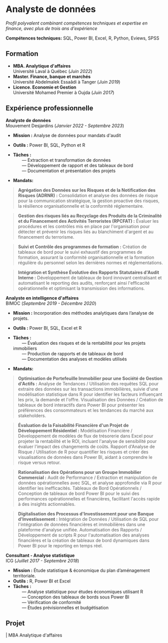 # Analyste de données 
*Profil polyvalent combinant compétences techniques et expertise en finance, avec plus de trois ans d'expérience* 

**Compétences techniques:** SQL, Power BI, Excel, R, Python, Eviews, SPSS

## Formation
- **MBA. Analytique d'affaires**  
Université Laval à Québec (_Juin 2022_)  
- **Master. Finance, banque et marchés**  
Université Abdelmalek Essaâdi à Tanger (_Juin 2019_)
- **Licence. Economie et Gestion**  
Université Mohamed Premier à Oujda (_Juin 2017_)

## Expérience professionnelle
**Analyste de données**  
Mouvement Desjardins (_Janvier 2022 - Septembre 2023_)  

- **Mission :**  Analyse de données pour mandats d'audit
- **Outils  :**  Power BI, SQL, Python et R
- **Tâches  :**  
  &emsp;&emsp;— Extraction et transformation de données  
  &emsp;&emsp;— Développement de rapport et des tableaux de bord  
  &emsp;&emsp;— Documentation et présentation des projets  
  
- **Mandats:**

> **Agrégation des Données sur les Risques et de la Notification des Risques (ADRNR) :**   Consolidation et analyse des données de risque pour la communication stratégique, la gestion proactive des risques, la résilience organisationnelle et la conformité réglementaire.  

> **Gestion des risques liés au Recyclage des Produits de la Criminalité et du Financement des Activités Terroristes (RPCFAT) :** Évaluer les procédures et les contrôles mis en place par l'organisation pour détecter et prévenir les risques liés au blanchiment d'argent et au financement du terrorisme.  

> **Suivi et Contrôle des programmes de formation :**   Création de tableaux de bord pour le suivi exhaustif des programmes de formation, assurant la conformité organisationnelle et la formation régulière du personnel selon les dernières normes et réglementations.  

> **Intégration et Synthèse Évolutive des Rapports Statutaires d'Audit Interne :** Développement de tableaux de bord innovant centralisant et automatisant le reporting des audits, renforçant ainsi l'efficacité opérationnelle et optimisant la transmission des informations.

**Analyste en intelligence d'affaires**  
BIMOC (_Septembre 2019 - Décembre 2020_)  

- **Mission :**  Incorporation des méthodes analytiques dans l’analyse de projets.
- **Outils  :**  Power BI, SQL, Excel et R
- **Tâches  :**  
  &emsp;&emsp;— Évaluation des risques et de la rentabilité pour les projets immobiliers  
  &emsp;&emsp;— Production de rapports et de tableaux de bord  
  &emsp;&emsp;— Documentation des analyses et modèles utilisés  

- **Mandats:**

> **Optimisation de Portefeuille Immobilier pour une Société de Gestion d'Actifs :**   Analyse de Tendances / Utilisation des requêtes SQL pour extraire des données sur les transactions immobilières, suivie d'une modélisation statistique dans R pour identifier les facteurs influençant les prix, la demande et l'offre. Visualisation des Données / Création de tableaux de bord interactifs dans Power BI pour présenter les préférences des consommateurs et les tendances du marché aux stakeholders.

> **Évaluation de la Faisabilité Financière d'un Projet de Développement Résidentiel :**   Modélisation Financière / Développement de modèles de flux de trésorerie dans Excel pour projeter la rentabilité et le ROI, incluant l'analyse de sensibilité pour évaluer l'impact des changements de coûts. Rapport d'Analyse de Risque / Utilisation de R pour quantifier les risques et créer des visualisations de données dans Power BI, aidant à comprendre le risque versus retour.

> **Rationalisation des Opérations pour un Groupe Immobilier Commercial :**    Audit de Performance / Extraction et manipulation de données opérationnelles avec SQL, et analyse approfondie via R pour identifier les inefficacités. Tableaux de Bord Opérationnels / Conception de tableaux de bord Power BI pour le suivi des performances opérationnelles et financières, facilitant l'accès rapide à des insights actionnables.

> **Digitalisation des Processus d'Investissement pour une Banque d'Investissement :**   Intégration de Données / Utilisation de SQL pour l'intégration de données financières et immobilières dans une plateforme d'analyse unifiée. Automatisation des Rapports / Développement de scripts R pour l'automatisation des analyses financières et la création de tableaux de bord dynamiques dans Power BI pour le reporting en temps réel.


**Consultant - Analyse statistique**  
ICG (_Juillet 2017 - Septembre 2018_)  

- **Mission :**  Étude statistique & économique du plan d’aménagement territoriale.
- **Outils  :**  R, Power BI et Excel
- **Tâches  :**  
  &emsp;&emsp;— Analyse statistique pour études économiques utilisant R  
  &emsp;&emsp;— Conception des tableaux de bords sous Power BI  
  &emsp;&emsp;— Vérification de conformité  
  &emsp;&emsp;— Études prévisionnelles et budgétisation  

## Projet
| MBA Analytique d'affaires


